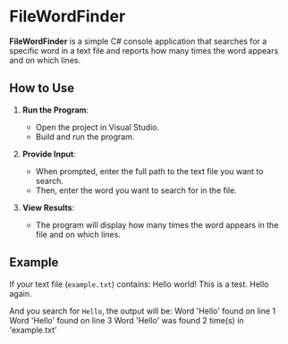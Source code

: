 # FileWordFinder

**FileWordFinder** is a simple C# console application that searches for a specific word in a text file and reports how many times the word appears and on which lines.

## How to Use

1. **Run the Program**:
   - Open the project in Visual Studio.
   - Build and run the program.

2. **Provide Input**:
   - When prompted, enter the full path to the text file you want to search.
   - Then, enter the word you want to search for in the file.

3. **View Results**:
   - The program will display how many times the word appears in the file and on which lines.

## Example

If your text file (`example.txt`) contains:
Hello world!
This is a test.
Hello again.

And you search for `Hello`, the output will be:
Word 'Hello' found on line 1
Word 'Hello' found on line 3
Word 'Hello' was found 2 time(s) in 'example.txt'

